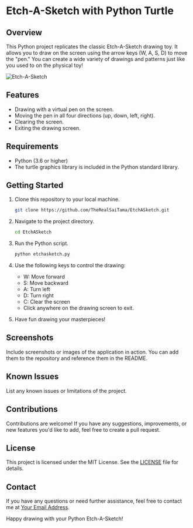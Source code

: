 # Etch-A-Sketch with Python Turtle

## Overview

This Python project replicates the classic Etch-A-Sketch drawing toy. It allows you to draw on the screen using the arrow keys (W, A, S, D) to move the "pen." You can create a wide variety of drawings and patterns just like you used to on the physical toy!

![Etch-A-Sketch](etch-a-sketch.png)

## Features

- Drawing with a virtual pen on the screen.
- Moving the pen in all four directions (up, down, left, right).
- Clearing the screen.
- Exiting the drawing screen.

## Requirements

- Python (3.6 or higher)
- The turtle graphics library is included in the Python standard library.

## Getting Started

1. Clone this repository to your local machine.

    ```bash
    git clone https://github.com/TheRealSaiTama/EtchASketch.git
    ```

2. Navigate to the project directory.

    ```bash
    cd EtchASketch
    ```

3. Run the Python script.

    ```bash
    python etchasketch.py
    ```

4. Use the following keys to control the drawing:
   - W: Move forward
   - S: Move backward
   - A: Turn left
   - D: Turn right
   - C: Clear the screen
   - Click anywhere on the drawing screen to exit.

5. Have fun drawing your masterpieces!

## Screenshots

Include screenshots or images of the application in action. You can add them to the repository and reference them in the README.

## Known Issues

List any known issues or limitations of the project.

## Contributions

Contributions are welcome! If you have any suggestions, improvements, or new features you'd like to add, feel free to create a pull request.

## License

This project is licensed under the MIT License. See the [LICENSE](LICENSE) file for details.

## Contact

If you have any questions or need further assistance, feel free to contact me at [Your Email Address](mailto:mansecret490@gmail.com).

Happy drawing with your Python Etch-A-Sketch!
